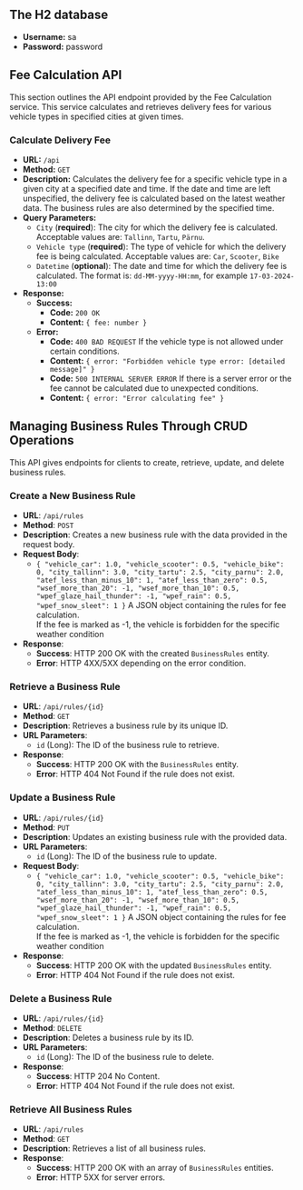 ## The H2 database
- **Username:** sa
- **Password:** password

## Fee Calculation API
This section outlines the API endpoint provided by the Fee Calculation service. This service calculates and retrieves delivery fees for various vehicle types in specified cities at given times.

### Calculate Delivery Fee

- **URL:** `/api`
- **Method:** `GET`
- **Description:** Calculates the delivery fee for a specific vehicle type in a given city at a specified date and time.
  If the date and time are left unspecified, the delivery fee is calculated based on the latest weather data. The business rules are also determined by the specified time.
- **Query Parameters:**
  - `City` (**required**): The city for which the delivery fee is calculated. Acceptable values are: `Tallinn`, `Tartu`, `Pärnu`.
  - `Vehicle type` (**required**): The type of vehicle for which the delivery fee is being calculated. Acceptable values are: `Car`, `Scooter`, `Bike`
  - `Datetime` (**optional**): The date and time for which the delivery fee is calculated. The format is: `dd-MM-yyyy-HH:mm`, for example `17-03-2024-13:00`
- **Response:**
  - **Success:**
    - **Code:** `200 OK`
    - **Content:** `{ fee: number }`
  - **Error:**
    - **Code:** `400 BAD REQUEST` If the vehicle type is not allowed under certain conditions.
    - **Content:** `{ error: "Forbidden vehicle type error: [detailed message]" }`
    - **Code:** `500 INTERNAL SERVER ERROR` If there is a server error or the fee cannot be calculated due to unexpected conditions.
    - **Content:** `{ error: "Error calculating fee" }`

## Managing Business Rules Through CRUD Operations
This API gives endpoints for clients to create, retrieve, update, and delete business rules.

### Create a New Business Rule

- **URL**: `/api/rules`
- **Method**: `POST`
- **Description**: Creates a new business rule with the data provided in the request body.
- **Request Body**:
    - `{
      "vehicle_car": 1.0,
      "vehicle_scooter": 0.5,
      "vehicle_bike": 0,
      "city_tallinn": 3.0,
      "city_tartu": 2.5,
      "city_parnu": 2.0,
      "atef_less_than_minus_10": 1,
      "atef_less_than_zero": 0.5,
      "wsef_more_than_20": -1,
      "wsef_more_than_10": 0.5,
      "wpef_glaze_hail_thunder": -1,
      "wpef_rain": 0.5,
      "wpef_snow_sleet": 1
      }` A JSON object containing the rules for fee calculation. <br> If the fee is marked as -1, the vehicle is forbidden for the specific weather condition
- **Response**:
    - **Success**: HTTP 200 OK with the created `BusinessRules` entity.
    - **Error**: HTTP 4XX/5XX depending on the error condition.

### Retrieve a Business Rule

- **URL**: `/api/rules/{id}`
- **Method**: `GET`
- **Description**: Retrieves a business rule by its unique ID.
- **URL Parameters**:
    - `id` (Long): The ID of the business rule to retrieve.
- **Response**:
    - **Success**: HTTP 200 OK with the `BusinessRules` entity.
    - **Error**: HTTP 404 Not Found if the rule does not exist.

### Update a Business Rule

- **URL**: `/api/rules/{id}`
- **Method**: `PUT`
- **Description**: Updates an existing business rule with the provided data.
- **URL Parameters**:
    - `id` (Long): The ID of the business rule to update.
- **Request Body**:
    - `{
      "vehicle_car": 1.0,
      "vehicle_scooter": 0.5,
      "vehicle_bike": 0,
      "city_tallinn": 3.0,
      "city_tartu": 2.5,
      "city_parnu": 2.0,
      "atef_less_than_minus_10": 1,
      "atef_less_than_zero": 0.5,
      "wsef_more_than_20": -1,
      "wsef_more_than_10": 0.5,
      "wpef_glaze_hail_thunder": -1,
      "wpef_rain": 0.5,
      "wpef_snow_sleet": 1
      }` A JSON object containing the rules for fee calculation. <br> If the fee is marked as -1, the vehicle is forbidden for the specific weather condition
- **Response**:
    - **Success**: HTTP 200 OK with the updated `BusinessRules` entity.
    - **Error**: HTTP 404 Not Found if the rule does not exist.

### Delete a Business Rule

- **URL**: `/api/rules/{id}`
- **Method**: `DELETE`
- **Description**: Deletes a business rule by its ID.
- **URL Parameters**:
    - `id` (Long): The ID of the business rule to delete.
- **Response**:
    - **Success**: HTTP 204 No Content.
    - **Error**: HTTP 404 Not Found if the rule does not exist.

### Retrieve All Business Rules

- **URL**: `/api/rules`
- **Method**: `GET`
- **Description**: Retrieves a list of all business rules.
- **Response**:
    - **Success**: HTTP 200 OK with an array of `BusinessRules` entities.
    - **Error**: HTTP 5XX for server errors.
